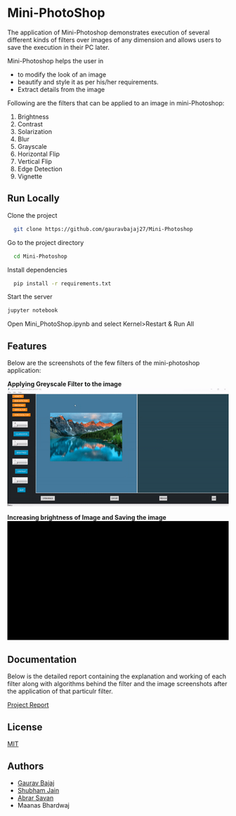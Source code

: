# Mini-PhotoShop
The application of Mini-Photoshop demonstrates execution of several different kinds of filters over images of any dimension and allows users to save the execution in their PC later.

Mini-Photoshop helps the user in 
- to modify the look of an image
- beautify and style it as per his/her requirements.
- Extract details from the image

Following are the filters that can be applied to an image in mini-Photoshop:

1. Brightness
2. Contrast
3. Solarization
4. Blur
5. Grayscale
6. Horizontal Flip
7. Vertical Flip
8. Edge Detection
9. Vignette 



## Run Locally

Clone the project

```bash
  git clone https://github.com/gauravbajaj27/Mini-Photoshop
```

Go to the project directory

```bash
  cd Mini-Photoshop
```

Install dependencies

```bash
  pip install -r requirements.txt
```

Start the server

```bash
jupyter notebook
```
Open Mini_PhotoShop.ipynb and select Kernel>Restart & Run All

  
## Features 

Below are the screenshots of the few filters of the mini-photoshop application:

**Applying Greyscale Filter to the image**
![GIF-1](Images/gif_grayscale.gif)

**Increasing brightness of Image and Saving the image**
![GIF-1](Images/gif_BrightnessIncrease_SaveFileExecution.gif)
## Documentation

Below is the detailed report containing the explanation and working of each filter along with algorithms behind the filter and the image screenshots after the application of that particulr filter.

[Project Report](https://drive.google.com/file/d/1TJzC23BVf4Etn3dWEcs1pAyvF5AqQIsq/view?usp=sharing)

  
## License

[MIT](https://choosealicense.com/licenses/mit/)

  
## Authors

- [Gaurav Bajaj](https://github.com/gauravbajaj27)
- [Shubham Jain](https://github.com/Jimmy290901)
- [Abrar Savan](https://github.com/abrarsavan)
- Maanas Bhardwaj



  
